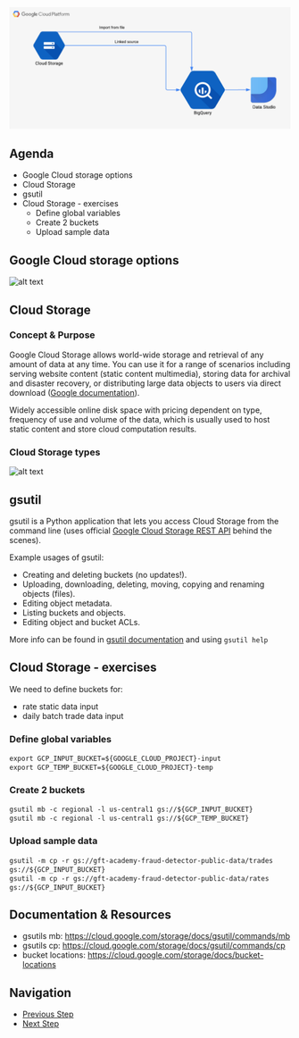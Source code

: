 ![Diagram](https://github.com/gft-academy-pl/gcp-data-analysis-with-bigquery/blob/master/assets/Data%20analysis%20with%20BQ%20-%20diagram%20(part%201).png?raw=true)


## Agenda
- Google Cloud storage options
- Cloud Storage
- gsutil 
- Cloud Storage - exercises
  - Define global variables
  - Create 2 buckets
  - Upload sample data

## Google Cloud storage options
![alt text][storage_options]

[storage_options]: https://cloud.google.com/images/storage-options/flowchart.svg "https://cloud.google.com/images/storage-options/flowchart.svg"

## Cloud Storage

### Concept & Purpose

Google Cloud Storage allows world-wide storage and retrieval of any amount of data at any time. You can use it for a range of scenarios including serving website content (static content multimedia), storing data for archival and disaster recovery, or distributing large data objects to users via direct download ([Google documentation]).

Widely accessible online disk space with pricing dependent on type, frequency of use and volume of the data, which is usually used to host static content and store cloud computation results.

### Cloud Storage types
![alt text][storage_types]

[Google documentation]: https://cloud.google.com/storage/docs/
[storage_types]: https://cloud.google.com/images/storage/storage-classes-desktop.svg "https://cloud.google.com/images/storage/storage-classes-desktop.svg"

## gsutil 

gsutil is a Python application that lets you access Cloud Storage from the command line (uses official [Google Cloud Storage REST API](https://cloud.google.com/storage/docs/apis) behind the scenes).

Example usages of gsutil:
* Creating and deleting buckets (no updates!).
* Uploading, downloading, deleting, moving, copying and renaming objects (files).
* Editing object metadata.
* Listing buckets and objects.
* Editing object and bucket ACLs.

More info can be found in [gsutil documentation](https://cloud.google.com/storage/docs/gsutil) and using `gsutil help`

## Cloud Storage - exercises
We need to define buckets for:
 - rate static data input
 - daily batch trade data input

### Define global variables

```
export GCP_INPUT_BUCKET=${GOOGLE_CLOUD_PROJECT}-input
export GCP_TEMP_BUCKET=${GOOGLE_CLOUD_PROJECT}-temp
```

### Create 2 buckets
 
```
gsutil mb -c regional -l us-central1 gs://${GCP_INPUT_BUCKET}
gsutil mb -c regional -l us-central1 gs://${GCP_TEMP_BUCKET}
```

### Upload sample data

```
gsutil -m cp -r gs://gft-academy-fraud-detector-public-data/trades gs://${GCP_INPUT_BUCKET}
gsutil -m cp -r gs://gft-academy-fraud-detector-public-data/rates gs://${GCP_INPUT_BUCKET}
```

## Documentation & Resources
- gsutils mb: https://cloud.google.com/storage/docs/gsutil/commands/mb 
- gsutils cp: https://cloud.google.com/storage/docs/gsutil/commands/cp
- bucket locations: https://cloud.google.com/storage/docs/bucket-locations

## Navigation

- [Previous Step](./00-init.md)
- [Next Step](./02-bigquery.md)
